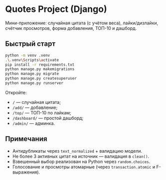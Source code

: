 # Quotes Project (Django)

Мини-приложение: случайная цитата (с учётом веса), лайки/дизлайки, счётчик просмотров, форма добавления, ТОП-10 и дашборд.

## Быстрый старт

```bash
python -m venv .venv
.\.venv\Scripts\activate
pip install -r requirements.txt
python manage.py makemigrations
python manage.py migrate
python manage.py createsuperuser
python manage.py runserver
```

Откройте:
- `/` — случайная цитата;
- `/add/` — добавление;
- `/top/` — ТОП-10 по лайкам;
- `/dashboard/` — простой дашборд;
- `/admin/` — админка.

## Примечания

- Антидубликаты через `text_normalized` + валидацию модели.
- Не более 3 активных цитат на источник — валидация в `clean()`.
- Взвешенный выбор реализован на Python через `random.choices`.
- Голосование и просмотры атомарные (через `transaction.atomic` и F-выражения).

